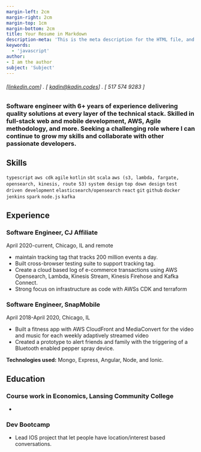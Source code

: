 ```yaml
---
margin-left: 2cm
margin-right: 2cm
margin-top: 1cm
margin-bottom: 2cm
title: Your Resume in Markdown
description-meta: 'This is the meta description for the HTML file, and one day the PDF file, for better SEO?'
keywords:
  - 'javascript'
author:
- I am the author
subject: 'Subject'
---
```

###### [[linkedin.com](https://www.linkedin.com/in/kadin-van-valin/)] . [ kadin@kadin.codes] . [ 517 574 9283 ]

### Software engineer with 6+ years of experience delivering quality solutions at every layer of the technical stack. Skilled in full-stack web and mobile development, AWS, Agile methodology, and more. Seeking a challenging role where I can continue to grow my skills and collaborate with other passionate developers.

## Skills

```typescript```
```aws cdk```
```agile```
```kotlin```
```sbt```
```scala```
```aws (s3, lambda, fargate, opensearch, kinesis, route 53)```
```system design```
```top down design```
```test driven development```
```elasticsearch/opensearch```
```react```
```git```
```github```
```docker```
```jenkins```
```spark```
```node.js```
```kafka```
## Experience

### Software Engineer, CJ Affiliate

April 2020-current, Chicago, IL and remote

- maintain tracking tag that tracks 200 million events a day. 
- Built cross-browser testing suite to support tracking tag.
- Create a cloud based log of e-commerce transactions using AWS Opensearch, Lambda, Kinesis Stream, Kinesis Firehose and Kafka Connect.
- Strong focus on infrastructure as code with AWSs CDK and terraform



### Software Engineer, SnapMobile

April 2018-April 2020, Chicago, IL

- Built a fitness app with AWS CloudFront and MediaConvert for the video and music for each weekly adaptively streamed video
- Created a prototype to alert friends and family with the triggering of a Bluetooth enabled pepper spray device.

**Technologies used:** Mongo, Express, Angular, Node, and Ionic.


## Education

### Course work in Economics, Lansing Community College

- 
### Dev Bootcamp
- Lead IOS project that let people have location/interest based conversations.
